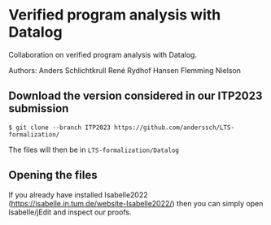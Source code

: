# Verified program analysis with Datalog
Collaboration on verified program analysis with Datalog.

Authors: 
Anders Schlichtkrull
René Rydhof Hansen
Flemming Nielson

## Download the version considered in our ITP2023 submission

```
$ git clone --branch ITP2023 https://github.com/anderssch/LTS-formalization/
```

The files will then be in `LTS-formalization/Datalog`

## Opening the files

If you already have installed Isabelle2022 (https://isabelle.in.tum.de/website-Isabelle2022/) 
then you can simply open Isabelle/jEdit and inspect our proofs.
